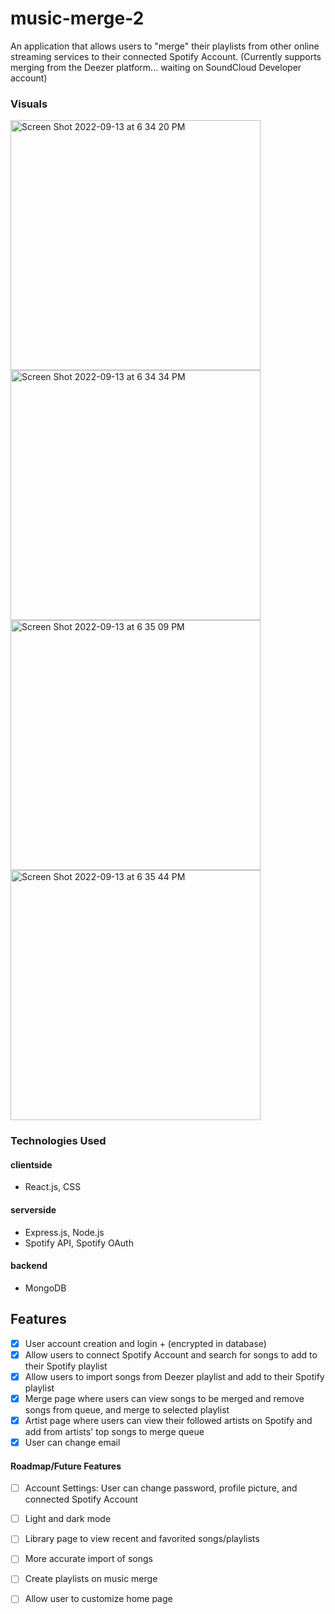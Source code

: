 # music-merge-2
An application that allows users to "merge" their playlists from other online streaming services to their connected Spotify Account.
(Currently supports merging from the Deezer platform... waiting on SoundCloud Developer account)

### Visuals
<img width="400" alt="Screen Shot 2022-09-13 at 6 34 20 PM" src="https://user-images.githubusercontent.com/81380688/190038794-79a97d9c-4105-4f9e-8003-3148d952010e.png"> <img width="400" alt="Screen Shot 2022-09-13 at 6 34 34 PM" src="https://user-images.githubusercontent.com/81380688/190038821-6d0646fc-5cae-42df-8416-76c54bb8c52e.png">
<img width="400" alt="Screen Shot 2022-09-13 at 6 35 09 PM" src="https://user-images.githubusercontent.com/81380688/190038883-2a313f33-14ce-43d1-aff5-5911386d20d2.png"> <img width="400" alt="Screen Shot 2022-09-13 at 6 35 44 PM" src="https://user-images.githubusercontent.com/81380688/190038968-ca170c2f-f2d1-494b-bd4f-eed353884048.png">


### Technologies Used
#### clientside
- React.js, CSS
#### serverside
- Express.js, Node.js
- Spotify API, Spotify OAuth
#### backend
- MongoDB

## Features
- [x] User account creation and login + (encrypted in database)
- [x] Allow users to connect Spotify Account and search for songs to add to their Spotify playlist
- [x] Allow users to import songs from Deezer playlist and add to their Spotify playlist
- [x] Merge page where users can view songs to be merged and remove songs from queue, and merge to selected playlist
- [x] Artist page where users can view their followed artists on Spotify and add from artists' top songs to merge queue
- [x] User can change email

#### Roadmap/Future Features
- [ ] Account Settings: User can change password, profile picture, and connected Spotify Account
- [ ] Light and dark mode
- [ ] Library page to view recent and favorited songs/playlists
- [ ] More accurate import of songs 
- [ ] Create playlists on music merge
- [ ] Allow user to customize home page


